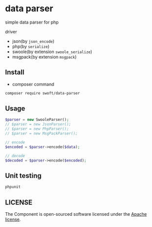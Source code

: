 # data parser

simple data parser for php

driver

- json(by `json_encode`)
- php(by `serialize`)
- swoole(by extension `swoole_serialize`)
- msgpack(by extension `msgpack`)

## Install

- composer command

```bash
composer require swoft/data-parser
```

## Usage

```php
$parser = new SwooleParser();
// $parser = new JsonParser();
// $parser = new PhpParser();
// $parser = new MsgPackParser();

// encode
$encoded = $parser->encode($data);

// decode
$decoded = $parser->encode($encoded);
```

## Unit testing

```bash
phpunit 
```

## LICENSE

The Component is open-sourced software licensed under the [Apache license](LICENSE).

